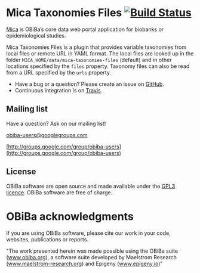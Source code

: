 # Mica Taxonomies Files [![Build Status](https://app.travis-ci.com/obiba/mica-taxonomies-files.svg?branch=master)](https://app.travis-ci.com/github/obiba/mica-taxonomies-files)

[Mica](https://github.com/obiba/mica2) is OBiBa’s core data web portal application for biobanks or epidemiological studies.

Mica Taxonomies Files is a plugin that provides variable taxonomies from local files or remote URL in YAML format. The local files are looked up 
in the folder `MICA_HOME/data/mica-taxonomies-files` (default) and in other locations specified by the `files` property. Taxonomy files can also 
be read from a URL specified by the `urls` property.

* Have a bug or a question? Please create an issue on [GitHub](https://github.com/obiba/mica-taxonomies-files/issues).
* Continuous integration is on [Travis](https://travis-ci.org/obiba/mica-taxonomies-files).

## Mailing list

Have a question? Ask on our mailing list!

obiba-users@googlegroups.com

[http://groups.google.com/group/obiba-users](http://groups.google.com/group/obiba-users)

## License

OBiBa software are open source and made available under the [GPL3 licence](http://www.obiba.org/pages/license/). OBiBa software are free of charge.

# OBiBa acknowledgments

If you are using OBiBa software, please cite our work in your code, websites, publications or reports.

"The work presented herein was made possible using the OBiBa suite (www.obiba.org), a software suite developed by 
Maelstrom Research (www.maelstrom-research.org) and Epigeny (www.epigeny.io)"
